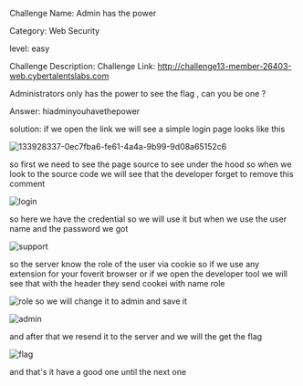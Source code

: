 Challenge Name:  Admin has the power 

Category: Web Security

level: easy

Challenge Description:
Challenge Link:
http://challenge13-member-26403-web.cybertalentslabs.com

Administrators only has the power to see the flag , can you be one ?


Answer:
hiadminyouhavethepower 

solution:
if we open the link we will see a simple login page looks like this

![133928337-0ec7fba6-fe61-4a4a-9b99-9d08a65152c6](https://user-images.githubusercontent.com/107189760/174202917-b03a9fb5-2c85-4dec-9e27-c88a722cc700.png)


so first we need to see the page source to see under the hood so when we look to the source code we will see that the 
developer forget to remove this comment 

![login](https://user-images.githubusercontent.com/56412281/133931984-bb0f5209-d496-43f4-95c0-6e296c79bb7c.png)


so here we have the credential so we will use it but when we use the user name and the password we got 

![support](https://user-images.githubusercontent.com/56412281/133931934-e32eabf3-f818-4a6d-b3f8-e4fe631225ff.png)


 so the server know the role of the user via cookie so if we use any extension 
 for your foverit browser or if we open the developer tool we will see that with the header they send cookei with name role
 
 ![role](https://user-images.githubusercontent.com/56412281/133931905-890dfd8a-64ca-424b-ba3e-8015ec09b69e.png)
 so we will change it to admin and save it 
 
 ![admin](https://user-images.githubusercontent.com/56412281/133931918-123a7f84-20a0-410a-ae12-80300551258f.png)
 
 
 and after that we resend it to the server and we will the get the flag 
 
 
 ![flag](https://user-images.githubusercontent.com/56412281/133931893-95cbd41a-64d5-4c7e-8922-7af4fd53eb72.png)
 
 
 and that's it have a good one until the next one
 
 
